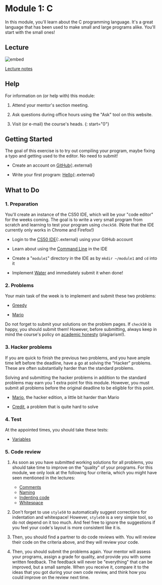 # Module 1: C

In this module, you'll learn about the C programming language. It's a great language that has been used to make small and large programs alike. You'll start with the small ones!


## Lecture

![embed](https://www.youtube.com/embed/e9Eds2Rc_x8)

[Lecture notes](/lectures/c)


## Help

For information on (or help with) this module:

1. Attend your mentor's section meeting.

2. Ask questions during office hours using the "Ask" tool on this website.

3. Visit (or e-mail) the course's heads.
{: start="0"}


## Getting Started

The goal of this exercise is to try out compiling your program, maybe fixing a typo and getting used to the editor. No need to submit!

- Create an account on [GitHub](https://github.com/join){:.external}

- Write your first program: [Hello](https://lab.cs50.io/uva/cs50x/master/problems/hello/){:.external}


## What to Do

### 1. Preparation

You'll create an instance of the CS50 IDE, which will be your "code editor" for the weeks coming. The goal is to write a very small program from scratch and learning to test your program using `check50`. (Note that the IDE currently only works in Chrome and Firefox!)

- Login to the [CS50 IDE](https://ide.cs50.io/){:.external} using your GitHub account

- Learn about using the [Command Line](/shorts/command-line) in the IDE

- Create a "`module1`" directory in the IDE as by `mkdir ~/module1` and `cd` into it

- Implement [Water](/problems/water) and immediately submit it when done!

### 2. Problems

Your main task of the week is to implement and submit these two problems:

- [Greedy](/problems/greedy)

- [Mario](/problems/mario-less)

Do not forget to submit your solutions on the problem pages. If `check50` is happy, you should submit them! However, before submitting, always keep in mind the course's policy on [academic honesty](/syllabus#samenwerken-fraude-en-plagiaat) (plagiarism!).

### 3. Hacker problems

If you are quick to finish the previous two problems, and you have ample time left before the deadline, have a go at solving the "Hacker" problems. These are often substantially harder than the standard problems.

Solving and submitting the hacker problems in addition to the standard problems may earn you 1 extra point for this module. However, you must submit all problems before the original deadline to be eligible for this point.

- [Mario](/problems/mario-more), the hacker edition, a little bit harder than Mario

- [Credit](/problems/credit), a problem that is quite hard to solve

### 4. Test

At the appointed times, you should take these tests:

- [Variables](/exercises/variables)

### 5. Code review

1. As soon as you have submitted working solutions for all problems, you should take time to improve on the "quality" of your programs. For this module, we only look at the following four criteria, which you might have seen mentioned in the lectures:

    - [Comments](/quality/comments)
    - [Naming](/quality/naming)
    - [Indenting code](/quality/indentation)
    - [Whitespace](/quality/whitespace)

2. Don't forget to use `style50` to automatically suggest corrections for indentation and whitespace! However, `style50` is a very simple tool, so do not depend on it too much. And feel free to ignore the suggestions if you feel your code's layout is more consistent like it is.

3. Then, you should find a partner to do code reviews with. You will review their code on the criteria above, and they will review your code. 

4. Then, you should submit the problems again. Your mentor will assess your programs, assign a grade for quality, and provide you with some written feedback. The feedback will never be "everything" that can be improved, but a small sample. When you receive it, compare it to the ideas that you got during your own code review, and think how you could improve on the review next time.

